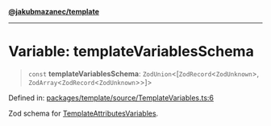 [**@jakubmazanec/template**](../README.md)

---

# Variable: templateVariablesSchema

> `const` **templateVariablesSchema**: `ZodUnion`\<\[`ZodRecord`\<`ZodUnknown`\>,
> `ZodArray`\<`ZodRecord`\<`ZodUnknown`\>\>\]\>

Defined in:
[packages/template/source/TemplateVariables.ts:6](https://github.com/jakubmazanec/tools/blob/4a8f82fa13ce52bb52e412e9ac98b543cce14fc2/packages/template/source/TemplateVariables.ts#L6)

Zod schema for [TemplateAttributesVariables](../type-aliases/TemplateAttributesVariables.md).
